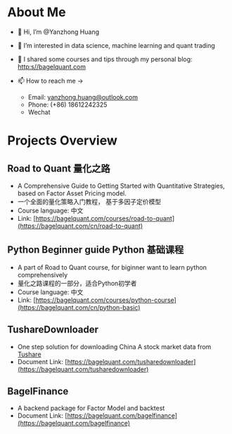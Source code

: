 # About Me
- 👋 Hi, I’m @Yanzhong Huang
- 👀 I’m interested in data science, machine learning and quant trading
- 🐶 I shared some courses and tips through my personal blog: [http:s//bagelquant.com](https://bagelquant.com)

- 📫 How to reach me -> 
  - Email: yanzhong.huang@outlook.com
  - Phone: (+86) 18612242325
  - Wechat 

# Projects Overview
## Road to Quant 量化之路
- A Comprehensive Guide to Getting Started with Quantitative Strategies, based on Factor Asset Pricing model.
- 一个全面的量化策略入门教程， 基于多因子定价模型
- Course language: 中文
- Link: [https://bagelquant.com/courses/road-to-quant](https://bagelquant.com/cn/road-to-quant)

## Python Beginner guide Python 基础课程
- A part of Road to Quant course, for biginner want to learn python comprehensively
- 量化之路课程的一部分，适合Python初学者
- Course language: 中文
- Link: [https://bagelquant.com/courses/python-course](https://bagelquant.com/cn/python-basic)

## TushareDownloader
- One step solution for downloading China A stock market data from [Tushare](https://tushare.pro)
- Document Link: [https://bagelquant.com/tusharedownloader](https://bagelquant.com/tusharedownloader)

## BagelFinance
- A backend package for Factor Model and backtest
- Document Link: [https://bagelquant.com/bagelfinance](https://bagelquant.com/bagelfinance)


<!---
Yanzhong-Hub/Yanzhong-Hub is a ✨ special ✨ repository because its `README.md` (this file) appears on your GitHub profile.
You can click the Preview link to take a look at your changes.
--->
